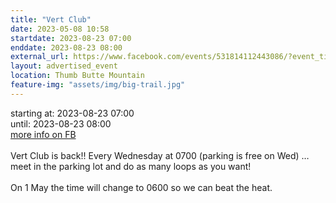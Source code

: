 ```yaml
---
title: "Vert Club"
date: 2023-05-08 10:58
startdate: 2023-08-23 07:00
enddate: 2023-08-23 08:00
external_url: https://www.facebook.com/events/531814112443086/?event_time_id=531814169109747
layout: advertised_event
location: Thumb Butte Mountain
feature-img: "assets/img/big-trail.jpg"
---
```


starting at: 2023-08-23 07:00<br>until: 2023-08-23 08:00<br><a href="https://www.facebook.com/events/531814112443086/?event_time_id=531814169109747">more info on FB</a><br><br>Vert Club is back!! Every Wednesday at 0700 (parking is free on Wed) … meet in the parking lot and do as many loops as you want!<br>
  <br>
  On 1 May the time will change to 0600 so we can beat the heat.<br>
  <br>
  
